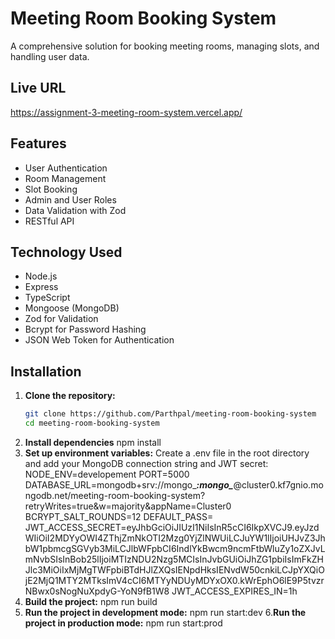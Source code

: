 # Meeting Room Booking System

A comprehensive solution for booking meeting rooms, managing slots, and handling user data.

## Live URL

https://assignment-3-meeting-room-system.vercel.app/

## Features

- User Authentication
- Room Management
- Slot Booking
- Admin and User Roles
- Data Validation with Zod
- RESTful API

## Technology Used

- Node.js
- Express
- TypeScript
- Mongoose (MongoDB)
- Zod for Validation
- Bcrypt for Password Hashing
- JSON Web Token for Authentication

## Installation

1. **Clone the repository:**
   ```sh
   git clone https://github.com/Parthpal/meeting-room-booking-system
   cd meeting-room-booking-system
2. **Install dependencies**
   npm install
3. **Set up environment variables:**
    Create a .env file in the root directory and add your MongoDB connection string and JWT secret:
    NODE_ENV=developement
    PORT=5000
    DATABASE_URL=mongodb+srv://mongo_***:mongo_***@cluster0.kf7gnio.mongodb.net/meeting-room-booking-system?retryWrites=true&w=majority&appName=Cluster0
    BCRYPT_SALT_ROUNDS=12
    DEFAULT_PASS=
    JWT_ACCESS_SECRET=eyJhbGciOiJIUzI1NiIsInR5cCI6IkpXVCJ9.eyJzdWIiOiI2MDYyOWI4ZThjZmNkOTI2Mzg0YjZlNWUiLCJuYW1lIjoiUHJvZ3JhbW1pbmcgSGVyb3MiLCJlbWFpbCI6IndlYkBwcm9ncmFtbWluZy1oZXJvLmNvbSIsInBob25lIjoiMTIzNDU2Nzg5MCIsInJvbGUiOiJhZG1pbiIsImFkZHJlc3MiOiIxMjMgTWFpbiBTdHJlZXQsIENpdHksIENvdW50cnkiLCJpYXQiOjE2MjQ1MTY2MTksImV4cCI6MTYyNDUyMDYxOX0.kWrEphO6lE9P5tvzrNBwx0sNogNuXpdyG-YoN9fB1W8
    JWT_ACCESS_EXPIRES_IN=1h
4. **Build the project:**
npm run build
5. **Run the project in development mode:**
npm run start:dev
6.**Run the project in production mode:**
npm run start:prod
